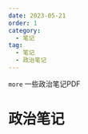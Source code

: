 ```yaml
---
date: 2023-05-21
order: 1
category:
  - 笔记
tag:
  - 笔记
  - 政治笔记
---
```


`more` 一些政治笔记PDF
<!-- more -->

# 政治笔记
<PDF url="/assets/政治.pdf" height="900px" zoom="90" />
<br />
<PDF url="/assets/政治学概论.pdf" height="900px" zoom="90" />
<br />
<PDF url="/assets/政治学概论【考前120题】.pdf" height="900px" zoom="90" />